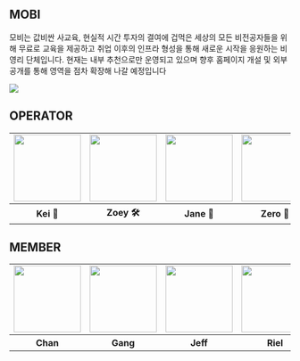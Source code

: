 
## MOBI

모비는 값비싼 사교육, 현실적 시간 투자의 결여에 겁먹은 세상의 모든 비전공자들을 위해 무료로 교육을 제공하고 취업 이후의 인프라 형성을 통해 새로운 시작을 응원하는 비영리 단체입니다. 
현재는 내부 추천으로만 운영되고 있으며 향후 홈페이지 개설 및 외부 공개를 통해 영역을 점차 확장해 나갈 예정입니다

<img src="https://dangimageserver.s3.ap-northeast-2.amazonaws.com/img/admin/mobi.jpeg"/>

## OPERATOR
<table>
  <tr>
    <td>
      <a href="https://github.com/yesoryeseul">
        <img src="https://avatars.githubusercontent.com/u/123865139?v=4" width="120px" height="120px"/>
      </a>
    </td>
    <td>
      <a href="https://github.com/zivivle">
        <img src="https://avatars.githubusercontent.com/u/123868471?v=4" width="120px" height="120px"/>
      </a>  
    </td>
    <td>
      <a href="https://github.com/JeongwooHam">
        <img src="https://avatars.githubusercontent.com/u/123251211?v=4" width="120px" height="120px"/>
      </a>
    </td>
    <td>
      <a href="https://github.com/Zero-1016">
        <img src="https://avatars.githubusercontent.com/u/115636461?v=4" width="120px" height="120px"/>
      </a>
    </td>
  </tr>
  <tr>
    <th>
      Kei 👑
    </th>
    <th>
      Zoey 🛠
    </th>
    <th>
      Jane 👾
    </th>
    <th>
      Zero 🎨
    </th>
  </tr>
</table>


## MEMBER
<table>
  <tr>
      <td>
        <a href="https://github.com/snkchan">
          <img src="https://avatars.githubusercontent.com/u/144839872?v=4" width="120px" height="120px"/>
        </a>
      </td>
      <td>
        <a href="https://github.com/ijimlnosk">
          <img src="https://avatars.githubusercontent.com/u/98089768?v=4" width="120px" height="120px"/>
        </a>
      </td>
      <td>
        <a href="https://github.com/TransparentDeveloper">
          <img src="https://avatars.githubusercontent.com/u/50646145?v=4" width="120px" height="120px"/>
        </a>
      </td>
      <td>
        <a href="https://github.com/keeprok">
          <img src="https://avatars.githubusercontent.com/u/140785214?v=4" width="120px" height="120px"/>
        </a>
      </td>
      <td>
        <a href="https://github.com/hayoung78">
          <img src="https://avatars.githubusercontent.com/u/142880051?v=4" width="120px" height="120px"/>
        </a>
      </td>
    </tr>
    <tr>
      <th>
        Chan
      </th>
      <th>
        Gang
      </th>
      <th>
        Jeff
      </th>
      <th>
        Riel
      </th>
      <th>
        Wendy
      </th>
    </tr>
</table>

